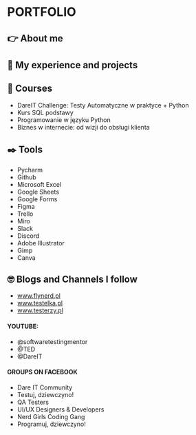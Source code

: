 # PORTFOLIO
## :point_right: About me
## :star_struck: My experience and projects
## :orange_book: Courses
* DareIT Challenge: Testy Automatyczne w praktyce + Python 
* Kurs SQL podstawy
* Programowanie w języku Python
* Biznes w internecie: od wizji do obsługi klienta

## :black_nib: Tools
* Pycharm
* Github
* Microsoft Excel
* Google Sheets
* Google Forms
* Figma
* Trello
* Miro
* Slack
* Discord
* Adobe Illustrator
* Gimp
* Canva
## :nerd_face: Blogs and Channels I follow
* www.flynerd.pl
* www.testelka.pl
* www.testerzy.pl
#### YOUTUBE:
* @softwaretestingmentor
* @TED
* @DareIT
#### GROUPS ON FACEBOOK
* Dare IT Community
* Testuj, dziewczyno!
* QA Testers
* UI/UX Designers & Developers
* Nerd Girls Coding Gang
* Programuj, dziewczyno!


 
